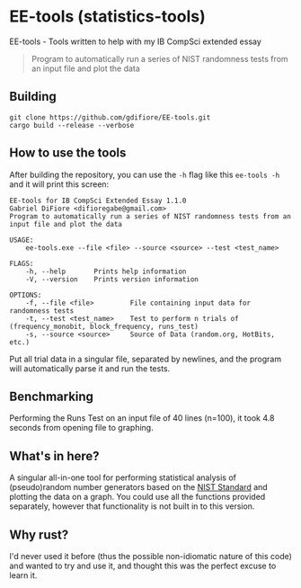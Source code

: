 # EE-tools (statistics-tools)
EE-tools - Tools written to help with my IB CompSci extended essay

> Program to automatically run a series of NIST randomness tests from an input file and plot the data

## Building

```
git clone https://github.com/gdifiore/EE-tools.git
cargo build --release --verbose
```

## How to use the tools
After building the repository, you can use the `-h` flag like this `ee-tools -h` and it will print this screen:
```
EE-tools for IB CompSci Extended Essay 1.1.0
Gabriel DiFiore <difioregabe@gmail.com>
Program to automatically run a series of NIST randomness tests from an input file and plot the data

USAGE:
    ee-tools.exe --file <file> --source <source> --test <test_name>

FLAGS:
    -h, --help       Prints help information
    -V, --version    Prints version information

OPTIONS:
    -f, --file <file>         File containing input data for randomness tests
    -t, --test <test_name>    Test to perform n trials of (frequency_monobit, block_frequency, runs_test)
    -s, --source <source>     Source of Data (random.org, HotBits, etc.)
```

Put all trial data in a singular file, separated by newlines, and the program will automatically parse it and run the tests.

## Benchmarking
Performing the Runs Test on an input file of 40 lines (n=100), it took 4.8 seconds from opening file to graphing.

## What's in here?
A singular all-in-one tool for performing statistical analysis of (pseudo)random number generators based on the [NIST Standard](https://nvlpubs.nist.gov/nistpubs/Legacy/SP/nistspecialpublication800-22r1a.pdf) and plotting the data on a graph. You could use all the functions provided separately, however that functionality is not built in to this version.

## Why rust?
I'd never used it before (thus the possible non-idiomatic nature of this code) and wanted to try and use it, and thought this was the perfect excuse to learn it.
